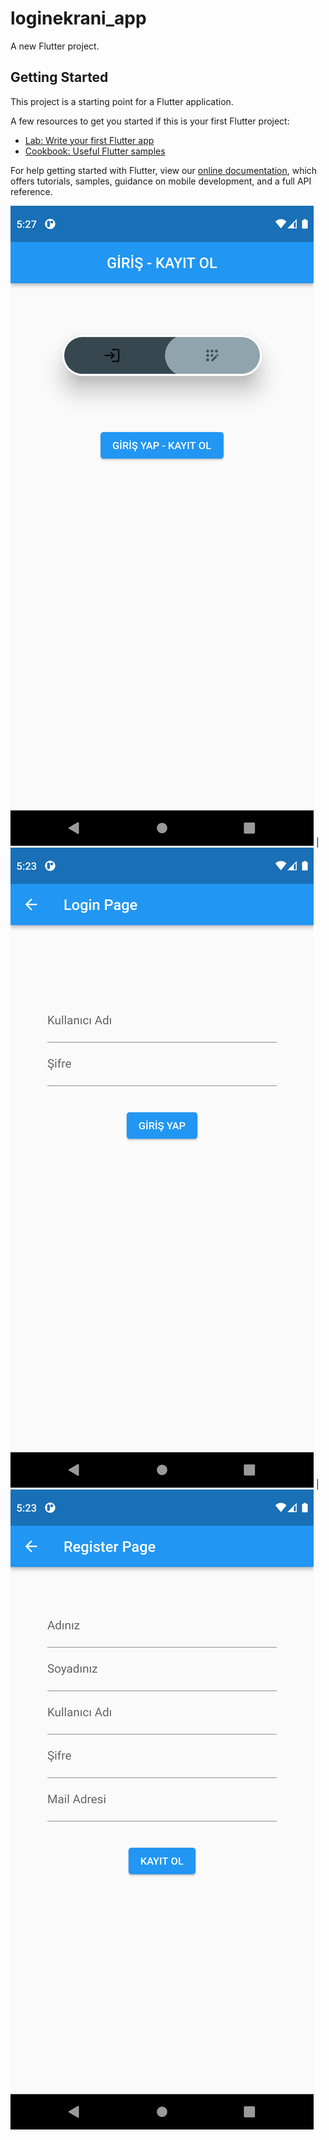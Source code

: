 # loginekrani_app

A new Flutter project.

## Getting Started

This project is a starting point for a Flutter application.

A few resources to get you started if this is your first Flutter project:

- [Lab: Write your first Flutter app](https://flutter.dev/docs/get-started/codelab)
- [Cookbook: Useful Flutter samples](https://flutter.dev/docs/cookbook)

For help getting started with Flutter, view our
[online documentation](https://flutter.dev/docs), which offers tutorials,
samples, guidance on mobile development, and a full API reference.


![original-design](./resimler/Giris_KayitOl_page.png)  |   ![](./resimler/login_page.png) | ![](./resimler/register_page.png)
